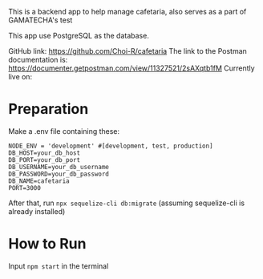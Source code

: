 This is a backend app to help manage cafetaria, also serves as a part of GAMATECHA's test

This app use PostgreSQL as the database. 

GitHub link: https://github.com/Choi-R/cafetaria
The link to the Postman documentation is: https://documenter.getpostman.com/view/11327521/2sAXqtb1fM
Currently live on: 

# Preparation
Make a .env file containing these:
```
NODE_ENV = 'development' #[development, test, production]
DB_HOST=your_db_host
DB_PORT=your_db_port
DB_USERNAME=your_db_username
DB_PASSWORD=your_db_password
DB_NAME=cafetaria
PORT=3000
```
After that, run ```npx sequelize-cli db:migrate``` (assuming sequelize-cli is already installed)

# How to Run
Input ```npm start``` in the terminal